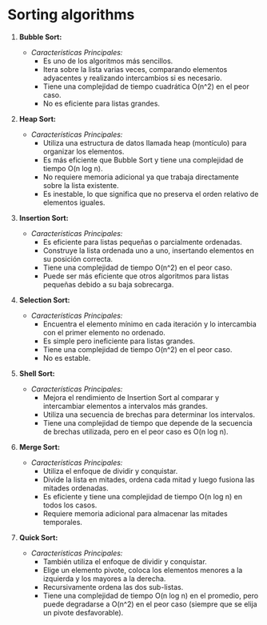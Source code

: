 # Sorting algorithms

1. **Bubble Sort:**
   - *Características Principales:*
     - Es uno de los algoritmos más sencillos.
     - Itera sobre la lista varias veces, comparando elementos adyacentes y realizando intercambios si es necesario.
     - Tiene una complejidad de tiempo cuadrática O(n^2) en el peor caso.
     - No es eficiente para listas grandes.

2. **Heap Sort:**
   - *Características Principales:*
     - Utiliza una estructura de datos llamada heap (montículo) para organizar los elementos.
     - Es más eficiente que Bubble Sort y tiene una complejidad de tiempo O(n log n).
     - No requiere memoria adicional ya que trabaja directamente sobre la lista existente.
     - Es inestable, lo que significa que no preserva el orden relativo de elementos iguales.

3. **Insertion Sort:**
   - *Características Principales:*
     - Es eficiente para listas pequeñas o parcialmente ordenadas.
     - Construye la lista ordenada uno a uno, insertando elementos en su posición correcta.
     - Tiene una complejidad de tiempo O(n^2) en el peor caso.
     - Puede ser más eficiente que otros algoritmos para listas pequeñas debido a su baja sobrecarga.

4. **Selection Sort:**
   - *Características Principales:*
     - Encuentra el elemento mínimo en cada iteración y lo intercambia con el primer elemento no ordenado.
     - Es simple pero ineficiente para listas grandes.
     - Tiene una complejidad de tiempo O(n^2) en el peor caso.
     - No es estable.

5. **Shell Sort:**
   - *Características Principales:*
     - Mejora el rendimiento de Insertion Sort al comparar y intercambiar elementos a intervalos más grandes.
     - Utiliza una secuencia de brechas para determinar los intervalos.
     - Tiene una complejidad de tiempo que depende de la secuencia de brechas utilizada, pero en el peor caso es O(n log n).

6. **Merge Sort:**
   - *Características Principales:*
     - Utiliza el enfoque de dividir y conquistar.
     - Divide la lista en mitades, ordena cada mitad y luego fusiona las mitades ordenadas.
     - Es eficiente y tiene una complejidad de tiempo O(n log n) en todos los casos.
     - Requiere memoria adicional para almacenar las mitades temporales.

7. **Quick Sort:**
   - *Características Principales:*
     - También utiliza el enfoque de dividir y conquistar.
     - Elige un elemento pivote, coloca los elementos menores a la izquierda y los mayores a la derecha.
     - Recursivamente ordena las dos sub-listas.
     - Tiene una complejidad de tiempo O(n log n) en el promedio, pero puede degradarse a O(n^2) en el peor caso (siempre que se elija un pivote desfavorable).
